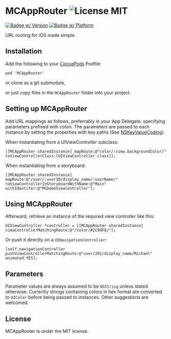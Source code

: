 MCAppRouter ![License MIT](https://go-shields.herokuapp.com/license-MIT-blue.png)
===========

[![Badge w/ Version](https://cocoapod-badges.herokuapp.com/v/MCAppRouter/badge.png)](https://github.com/matthewcheok/MCAppRouter)
[![Badge w/ Platform](https://cocoapod-badges.herokuapp.com/p/MCAppRouter/badge.svg)](https://github.com/matthewcheok/MCAppRouter)

URL routing for iOS made simple.

## Installation

Add the following to your [CocoaPods](http://cocoapods.org/) Podfile

    pod 'MCAppRouter'

or clone as a git submodule,

or just copy files in the ```MCAppRouter``` folder into your project.

## Setting up MCAppRouter

Add URL mappings as follows, preferrably in your App Delegate, specifying parameters prefixed with colon. The parameters are passed to each instance by setting the properties with key paths (See [NSKeyValueCoding](https://developer.apple.com/library/ios/documentation/cocoa/Conceptual/KeyValueCoding/Articles/KeyValueCoding.html)).

When instantiating from a UIViewController subclass:

    [[MCAppRouter sharedInstance] mapRoute:@"color/:view.backgroundColor/" toViewControllerClass:[UIViewController class]];

When instantiating from a storyboard:

    [[MCAppRouter sharedInstance] mapRoute:@"/user/:userID/display_name/:userName/" toViewControllerInStoryboardWithName:@"Main" withIdentifer:@"MCDemoViewController"];

## Using MCAppRouter

Afterward, retrieve an instance of the required view controller like this:

    UIViewController *controller = [[MCAppRouter sharedInstance] viewControllerMatchingRoute:@"/color/#2C99F8/"];

Or push it directly on a `UINavigationController`:

    [self.navigationController pushViewControllerMatchingRoute:@"user/201/display_name/Michael" animated:YES];

## Parameters

Parameter values are always assumed to be `NSString` unless stated otherwise. Currently strings containing colors in hex format are converted to `UIColor` before being passed to instances. Other suggestions are welcomed.


## License

MCAppRouter is under the MIT license.
